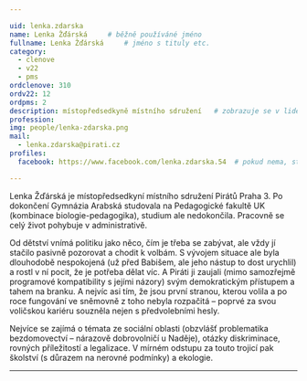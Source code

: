```yaml
---

uid: lenka.zdarska
name: Lenka Žďárská  	# běžně používáné jméno
fullname: Lenka Žďárská  	# jméno s tituly etc.
category:
  - clenove
  - v22
  - pms
ordclenove: 310
ordv22: 12
ordpms: 2
description: místopředsedkyně místního sdružení   # zobrazuje se v lide
profession: 
img: people/lenka-zdarska.png
mail:
  - lenka.zdarska@pirati.cz
profiles:
  facebook: https://www.facebook.com/lenka.zdarska.54  # pokud nema, staci smazat tuto radku

---
```

 
Lenka Žďárská je místopředsedkyní místního sdružení Pirátů Praha 3. Po dokončení Gymnázia Arabská studovala na Pedagogické fakultě UK (kombinace biologie-pedagogika), studium  ale nedokončila. Pracovně se celý život pohybuje v administrativě.

Od dětství vnímá politiku jako něco, čím je třeba se zabývat, ale vždy jí stačilo pasivně pozorovat a chodit k volbám. S vývojem situace ale byla dlouhodobě nespokojená (už před Babišem, ale jeho nástup to dost urychlil) a rostl v ní pocit, že je potřeba dělat víc. A Piráti ji zaujali (mimo samozřejmě programové kompatibility s jejími názory) svým demokratickým přístupem a tahem na branku. A nejvíc asi tím, že jsou první stranou, kterou volila a po roce fungování ve sněmovně z toho nebyla rozpačitá – poprvé za svou voličskou kariéru souzněla nejen s předvolebními hesly.

Nejvíce se zajímá o témata ze sociální oblasti (obzvlášť problematika bezdomovectví – nárazově dobrovolničí u Naděje), otázky diskriminace, rovných příležitostí a legalizace. V mírném odstupu za touto trojicí pak školství (s důrazem na nerovné podmínky) a ekologie.

---
